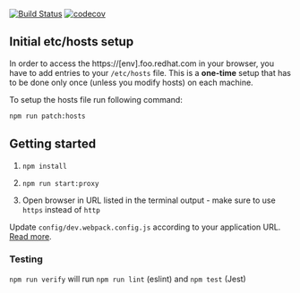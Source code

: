 [![Build Status](https://img.shields.io/github/actions/workflow/status/RedhatInsights/tasks-frontend/test.yml?branch=master)](https://github.com/RedHatInsights/tasks-frontend/actions/workflows/test.yml)
[![codecov](https://codecov.io/gh/RedHatInsights/tasks-frontend/branch/master/graph/badge.svg)](https://codecov.io/gh/RedHatInsights/tasks-frontend)

## Initial etc/hosts setup

In order to access the https://[env].foo.redhat.com in your browser, you have to add entries to your `/etc/hosts` file. This is a **one-time** setup that has to be done only once (unless you modify hosts) on each machine.

To setup the hosts file run following command:
```bash
npm run patch:hosts
```

## Getting started

1. ```npm install```

2. ```npm run start:proxy```

3. Open browser in URL listed in the terminal output - make sure to use `https` instead of `http`

Update `config/dev.webpack.config.js` according to your application URL. [Read more](https://github.com/RedHatInsights/frontend-components/tree/master/packages/config#useproxy).

### Testing

`npm run verify` will run `npm run lint` (eslint) and `npm test` (Jest)